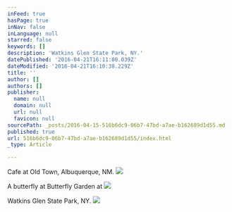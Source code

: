 ```yaml
---
inFeed: true
hasPage: true
inNav: false
inLanguage: null
starred: false
keywords: []
description: 'Watkins Glen State Park, NY.'
datePublished: '2016-04-21T16:11:00.039Z'
dateModified: '2016-04-21T16:10:38.229Z'
title: ''
author: []
authors: []
publisher:
  name: null
  domain: null
  url: null
  favicon: null
sourcePath: _posts/2016-04-15-516b6dc9-06b7-47bd-a7ae-b162689d1d55.md
published: true
url: 516b6dc9-06b7-47bd-a7ae-b162689d1d55/index.html
_type: Article

---
```

Cafe at Old Town, Albuquerque, NM. ![](https://the-grid-user-content.s3-us-west-2.amazonaws.com/65a2ad8f-e398-4bcf-9b3b-871505fa4d9a.jpg)

A butterfly at Butterfly Garden at ![](https://the-grid-user-content.s3-us-west-2.amazonaws.com/e95545a0-a3b4-4b1c-8403-4317425a45d5.jpg)

Watkins Glen State Park, NY.
![](https://the-grid-user-content.s3-us-west-2.amazonaws.com/ccec4550-efab-4990-8970-098472741735.jpg)